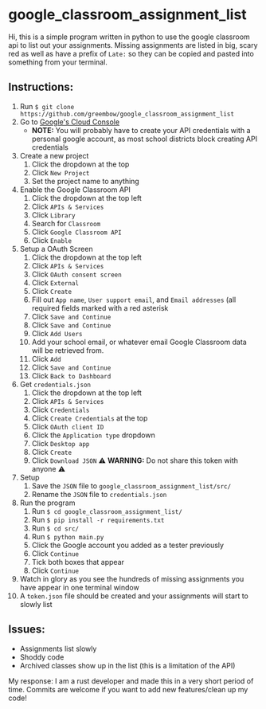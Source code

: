# google_classroom_assignment_list
Hi, this is a simple program written in python to use the google classroom api to list out your assignments. Missing assignments are listed in big, scary red as well as have a prefix of `Late:` so they can be copied and pasted into something from your terminal.

## Instructions:
1. Run `$ git clone https://github.com/greembow/google_classroom_assignment_list`
2. Go to [Google's Cloud Console](https://console.cloud.google.com/home)
   - **NOTE:** You will probably have to create your API credentials with a personal google account, as most school districts block creating API credentials
4. Create a new project
   1. Click the dropdown at the top
   2. Click `New Project`
   3. Set the project name to anything
4. Enable the Google Classroom API
   1. Click the dropdown at the top left
   2. Click `APIs & Services`
   3. Click `Library`
   4. Search for `Classroom`
   5. Click `Google Classroom API`
   6. Click `Enable`
5. Setup a OAuth Screen
   1. Click the dropdown at the top left
   2. Click `APIs & Services`
   3. Click `OAuth consent screen`
   4. Click `External`
   5. Click `Create`
   6. Fill out `App name`, `User support email`, and `Email addresses` (all required fields marked with a red asterisk
   7. Click `Save and Continue`
   8. Click `Save and Continue`
   9. Click `Add Users`
   10. Add your school email, or whatever email Google Classroom data will be retrieved from.
   11. Click `Add`
   12. Click `Save and Continue`
   13. Click `Back to Dashboard`
6. Get `credentials.json`
   1. Click the dropdown at the top left
   2. Click `APIs & Services`
   3. Click `Credentials`
   4. Click `Create Credentials` at the top
   5. Click `OAuth client ID`
   6. Click the `Application type` dropdown
   7. Click `Desktop app`
   8. Click `Create`
   9. Click `Download JSON` :warning: __WARNING:__ Do not share this token with anyone :warning:
7. Setup
   1. Save the `JSON` file to `google_classroom_assignment_list/src/`
   2. Rename the `JSON` file to `credentials.json`
8. Run the program
   1. Run `$ cd google_classroom_assignment_list/`
   2. Run `$ pip install -r requirements.txt`
   4. Run `$ cd src/`
   3. Run `$ python main.py`
   4. Click the Google account you added as a tester previously
   5. Click `Continue`
   6. Tick both boxes that appear
   7. Click `Continue`
9. Watch in glory as you see the hundreds of missing assignments you have appear in one terminal window
10. A `token.json` file should be created and your assignments will start to slowly list

## Issues:
- Assignments list slowly
- Shoddy code
- Archived classes show up in the list (this is a limitation of the API)

My response: I am a rust developer and made this in a very short period of time. Commits are welcome if you want to add new features/clean up my code!
